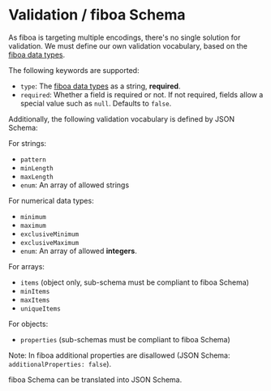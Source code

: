 # Validation / fiboa Schema

As fiboa is targeting multiple encodings, there's no single solution for validation.
We must define our own validation vocabulary, based on the [fiboa data types](datatypes.md).

The following keywords are supported:

- `type`: The [fiboa data types](datatypes.md) as a string, **required**.
- `required`: Whether a field is required or not.
  If not required, fields allow a special value such as `null`.
  Defaults to `false`.

Additionally, the following validation vocabulary is defined by JSON Schema:

For strings:

- `pattern`
- `minLength`
- `maxLength`
- `enum`: An array of allowed strings

For numerical data types:

- `minimum`
- `maximum`
- `exclusiveMinimum`
- `exclusiveMaximum`
- `enum`: An array of allowed **integers**.

For arrays:

- `items` (object only, sub-schema must be compliant to fiboa Schema)
- `minItems`
- `maxItems`
- `uniqueItems`

For objects:

- `properties` (sub-schemas must be compliant to fiboa Schema)

Note: In fiboa additional properties are disallowed (JSON Schema: `additionalProperties: false`).

fiboa Schema can be translated into JSON Schema.
